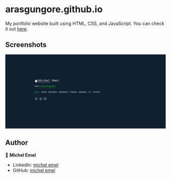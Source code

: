 # arasgungore.github.io

My portfolio website built using HTML, CSS, and JavaScript. You can check it out [here](https://arasgungore.github.io).



## Screenshots

<p float="center">
    <img src="https://github.com/michel-emel/portfolio/blob/main/Screenshots/first-page.png" width="800">
</p>



## Author

👤 **Michel Emel**

* LinkedIn: [michel emel](https://www.linkedin.com/in/michel-emel)
* GitHub: [michel emel](https://github.com/michel-emel)
